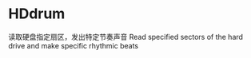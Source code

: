 # HDdrum
读取硬盘指定扇区，发出特定节奏声音  Read specified sectors of the hard drive and make specific rhythmic beats
